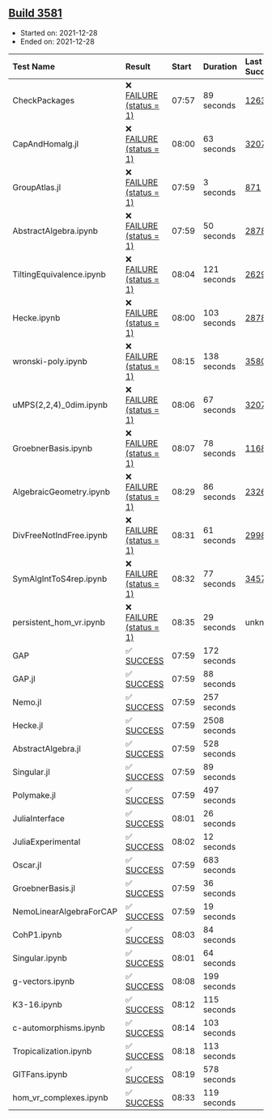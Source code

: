 ## [Build 3581](https://oscarci.mathematik.uni-kl.de/job/oscar-stable/3581/)

* Started on: 2021-12-28
* Ended on: 2021-12-28

| Test Name    | Result | Start | Duration | Last Success | First Failure |
|:-------------|:-------|:------|:---------|:-------------|:--------------|
| CheckPackages | ❌ [FAILURE (status = 1)](https://oscarci.mathematik.uni-kl.de/job/oscar-stable/3581/artifact/logs/build-3581/CheckPackages.log) | 07:57 | 89 seconds | [1263](https://oscarci.mathematik.uni-kl.de/job/oscar-stable/1263/) | [1264](https://oscarci.mathematik.uni-kl.de/job/oscar-stable/1264/) |
| CapAndHomalg.jl | ❌ [FAILURE (status = 1)](https://oscarci.mathematik.uni-kl.de/job/oscar-stable/3581/artifact/logs/build-3581/CapAndHomalg.jl.log) | 08:00 | 63 seconds | [3207](https://oscarci.mathematik.uni-kl.de/job/oscar-stable/3207/) | [3208](https://oscarci.mathematik.uni-kl.de/job/oscar-stable/3208/) |
| GroupAtlas.jl | ❌ [FAILURE (status = 1)](https://oscarci.mathematik.uni-kl.de/job/oscar-stable/3581/artifact/logs/build-3581/GroupAtlas.jl.log) | 07:59 | 3 seconds | [871](https://oscarci.mathematik.uni-kl.de/job/oscar-stable/871/) | [872](https://oscarci.mathematik.uni-kl.de/job/oscar-stable/872/) |
| AbstractAlgebra.ipynb | ❌ [FAILURE (status = 1)](https://oscarci.mathematik.uni-kl.de/job/oscar-stable/3581/artifact/logs/build-3581/AbstractAlgebra.ipynb.log) | 07:59 | 50 seconds | [2878](https://oscarci.mathematik.uni-kl.de/job/oscar-stable/2878/) | [2879](https://oscarci.mathematik.uni-kl.de/job/oscar-stable/2879/) |
| TiltingEquivalence.ipynb | ❌ [FAILURE (status = 1)](https://oscarci.mathematik.uni-kl.de/job/oscar-stable/3581/artifact/logs/build-3581/TiltingEquivalence.ipynb.log) | 08:04 | 121 seconds | [2629](https://oscarci.mathematik.uni-kl.de/job/oscar-stable/2629/) | [2630](https://oscarci.mathematik.uni-kl.de/job/oscar-stable/2630/) |
| Hecke.ipynb | ❌ [FAILURE (status = 1)](https://oscarci.mathematik.uni-kl.de/job/oscar-stable/3581/artifact/logs/build-3581/Hecke.ipynb.log) | 08:00 | 103 seconds | [2878](https://oscarci.mathematik.uni-kl.de/job/oscar-stable/2878/) | [2879](https://oscarci.mathematik.uni-kl.de/job/oscar-stable/2879/) |
| wronski-poly.ipynb | ❌ [FAILURE (status = 1)](https://oscarci.mathematik.uni-kl.de/job/oscar-stable/3581/artifact/logs/build-3581/wronski-poly.ipynb.log) | 08:15 | 138 seconds | [3580](https://oscarci.mathematik.uni-kl.de/job/oscar-stable/3580/) | [3581](https://oscarci.mathematik.uni-kl.de/job/oscar-stable/3581/) |
| uMPS(2,2,4)_0dim.ipynb | ❌ [FAILURE (status = 1)](https://oscarci.mathematik.uni-kl.de/job/oscar-stable/3581/artifact/logs/build-3581/uMPS-2-2-4-_0dim.ipynb.log) | 08:06 | 67 seconds | [3207](https://oscarci.mathematik.uni-kl.de/job/oscar-stable/3207/) | [3208](https://oscarci.mathematik.uni-kl.de/job/oscar-stable/3208/) |
| GroebnerBasis.ipynb | ❌ [FAILURE (status = 1)](https://oscarci.mathematik.uni-kl.de/job/oscar-stable/3581/artifact/logs/build-3581/GroebnerBasis.ipynb.log) | 08:07 | 78 seconds | [1168](https://oscarci.mathematik.uni-kl.de/job/oscar-stable/1168/) | [1169](https://oscarci.mathematik.uni-kl.de/job/oscar-stable/1169/) |
| AlgebraicGeometry.ipynb | ❌ [FAILURE (status = 1)](https://oscarci.mathematik.uni-kl.de/job/oscar-stable/3581/artifact/logs/build-3581/AlgebraicGeometry.ipynb.log) | 08:29 | 86 seconds | [2326](https://oscarci.mathematik.uni-kl.de/job/oscar-stable/2326/) | [2327](https://oscarci.mathematik.uni-kl.de/job/oscar-stable/2327/) |
| DivFreeNotIndFree.ipynb | ❌ [FAILURE (status = 1)](https://oscarci.mathematik.uni-kl.de/job/oscar-stable/3581/artifact/logs/build-3581/DivFreeNotIndFree.ipynb.log) | 08:31 | 61 seconds | [2998](https://oscarci.mathematik.uni-kl.de/job/oscar-stable/2998/) | [2999](https://oscarci.mathematik.uni-kl.de/job/oscar-stable/2999/) |
| SymAlgIntToS4rep.ipynb | ❌ [FAILURE (status = 1)](https://oscarci.mathematik.uni-kl.de/job/oscar-stable/3581/artifact/logs/build-3581/SymAlgIntToS4rep.ipynb.log) | 08:32 | 77 seconds | [3457](https://oscarci.mathematik.uni-kl.de/job/oscar-stable/3457/) | [3458](https://oscarci.mathematik.uni-kl.de/job/oscar-stable/3458/) |
| persistent_hom_vr.ipynb | ❌ [FAILURE (status = 1)](https://oscarci.mathematik.uni-kl.de/job/oscar-stable/3581/artifact/logs/build-3581/persistent_hom_vr.ipynb.log) | 08:35 | 29 seconds | unknown | unknown |
| GAP | ✅ [SUCCESS](https://oscarci.mathematik.uni-kl.de/job/oscar-stable/3581/artifact/logs/build-3581/GAP.log) | 07:59 | 172 seconds |  |  |
| GAP.jl | ✅ [SUCCESS](https://oscarci.mathematik.uni-kl.de/job/oscar-stable/3581/artifact/logs/build-3581/GAP.jl.log) | 07:59 | 88 seconds |  |  |
| Nemo.jl | ✅ [SUCCESS](https://oscarci.mathematik.uni-kl.de/job/oscar-stable/3581/artifact/logs/build-3581/Nemo.jl.log) | 07:59 | 257 seconds |  |  |
| Hecke.jl | ✅ [SUCCESS](https://oscarci.mathematik.uni-kl.de/job/oscar-stable/3581/artifact/logs/build-3581/Hecke.jl.log) | 07:59 | 2508 seconds |  |  |
| AbstractAlgebra.jl | ✅ [SUCCESS](https://oscarci.mathematik.uni-kl.de/job/oscar-stable/3581/artifact/logs/build-3581/AbstractAlgebra.jl.log) | 07:59 | 528 seconds |  |  |
| Singular.jl | ✅ [SUCCESS](https://oscarci.mathematik.uni-kl.de/job/oscar-stable/3581/artifact/logs/build-3581/Singular.jl.log) | 07:59 | 89 seconds |  |  |
| Polymake.jl | ✅ [SUCCESS](https://oscarci.mathematik.uni-kl.de/job/oscar-stable/3581/artifact/logs/build-3581/Polymake.jl.log) | 07:59 | 497 seconds |  |  |
| JuliaInterface | ✅ [SUCCESS](https://oscarci.mathematik.uni-kl.de/job/oscar-stable/3581/artifact/logs/build-3581/JuliaInterface.log) | 08:01 | 26 seconds |  |  |
| JuliaExperimental | ✅ [SUCCESS](https://oscarci.mathematik.uni-kl.de/job/oscar-stable/3581/artifact/logs/build-3581/JuliaExperimental.log) | 08:02 | 12 seconds |  |  |
| Oscar.jl | ✅ [SUCCESS](https://oscarci.mathematik.uni-kl.de/job/oscar-stable/3581/artifact/logs/build-3581/Oscar.jl.log) | 07:59 | 683 seconds |  |  |
| GroebnerBasis.jl | ✅ [SUCCESS](https://oscarci.mathematik.uni-kl.de/job/oscar-stable/3581/artifact/logs/build-3581/GroebnerBasis.jl.log) | 07:59 | 36 seconds |  |  |
| NemoLinearAlgebraForCAP | ✅ [SUCCESS](https://oscarci.mathematik.uni-kl.de/job/oscar-stable/3581/artifact/logs/build-3581/NemoLinearAlgebraForCAP.log) | 07:59 | 19 seconds |  |  |
| CohP1.ipynb | ✅ [SUCCESS](https://oscarci.mathematik.uni-kl.de/job/oscar-stable/3581/artifact/logs/build-3581/CohP1.ipynb.log) | 08:03 | 84 seconds |  |  |
| Singular.ipynb | ✅ [SUCCESS](https://oscarci.mathematik.uni-kl.de/job/oscar-stable/3581/artifact/logs/build-3581/Singular.ipynb.log) | 08:01 | 64 seconds |  |  |
| g-vectors.ipynb | ✅ [SUCCESS](https://oscarci.mathematik.uni-kl.de/job/oscar-stable/3581/artifact/logs/build-3581/g-vectors.ipynb.log) | 08:08 | 199 seconds |  |  |
| K3-16.ipynb | ✅ [SUCCESS](https://oscarci.mathematik.uni-kl.de/job/oscar-stable/3581/artifact/logs/build-3581/K3-16.ipynb.log) | 08:12 | 115 seconds |  |  |
| c-automorphisms.ipynb | ✅ [SUCCESS](https://oscarci.mathematik.uni-kl.de/job/oscar-stable/3581/artifact/logs/build-3581/c-automorphisms.ipynb.log) | 08:14 | 103 seconds |  |  |
| Tropicalization.ipynb | ✅ [SUCCESS](https://oscarci.mathematik.uni-kl.de/job/oscar-stable/3581/artifact/logs/build-3581/Tropicalization.ipynb.log) | 08:18 | 113 seconds |  |  |
| GITFans.ipynb | ✅ [SUCCESS](https://oscarci.mathematik.uni-kl.de/job/oscar-stable/3581/artifact/logs/build-3581/GITFans.ipynb.log) | 08:19 | 578 seconds |  |  |
| hom_vr_complexes.ipynb | ✅ [SUCCESS](https://oscarci.mathematik.uni-kl.de/job/oscar-stable/3581/artifact/logs/build-3581/hom_vr_complexes.ipynb.log) | 08:33 | 119 seconds |  |  |
